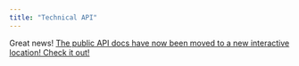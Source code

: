 ```yaml
---
title: "Technical API"
---
```


Great news! [The public API docs have now been moved to a new interactive location! Check it out!](http://rawgit.com/bevry/taskgroup/master/docs/)
